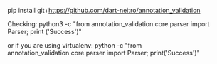 pip install git+https://github.com/dart-neitro/annotation_validation

Checking:
python3 -c "from annotation_validation.core.parser import Parser; print
('Success')"

or if you are using virtualenv:
python -c "from annotation_validation.core.parser import Parser; print('Success')"

